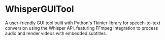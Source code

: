 # WhisperGUITool
A user-friendly GUI tool built with Python's Tkinter library for speech-to-text conversion using the Whisper API, featuring FFmpeg integration to process audio and render videos with embedded subtitles.
